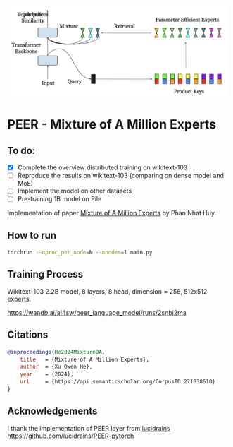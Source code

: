 <img src="./peer_arch.png" width="500px"></img>

# PEER - Mixture of A Million Experts

## To do:
- [x] Complete the overview distributed training on wikitext-103
- [ ] Reproduce the results on wikitext-103 (comparing on dense model and MoE)
- [ ] Implement the model on other datasets
- [ ] Pre-training 1B model on Pile

Implementation of paper [Mixture of A Million Experts](https://arxiv.org/pdf/2407.04153v1) by Phan Nhat Huy

## How to run
```bash
torchrun --nproc_per_node=N --nnodes=1 main.py
```
## Training Process

Wikitext-103 2.2B model, 8 layers, 8 head, dimension = 256, 512x512 experts.

https://wandb.ai/ai4sw/peer_language_model/runs/2snbj2ma


## Citations

```bibtex
@inproceedings{He2024MixtureOA,
    title   = {Mixture of A Million Experts},
    author  = {Xu Owen He},
    year    = {2024},
    url     = {https://api.semanticscholar.org/CorpusID:271038610}
}
```

## Acknowledgements

I thank the implementation of PEER layer from [lucidrains](https://github.com/lucidrains) https://github.com/lucidrains/PEER-pytorch
